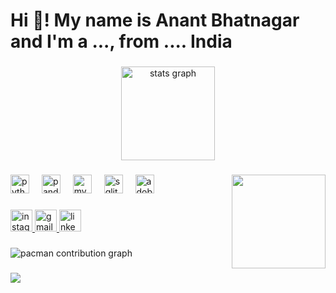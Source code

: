 <h1 align="left">Hi 👋! My name is Anant Bhatnagar and I'm a ..., from .... India</h1>

###

<div align="center">
  <img src="https://github-readme-stats.vercel.app/api?username=AnantxBhatnagar001&hide_title=false&hide_rank=false&show_icons=true&include_all_commits=true&count_private=true&disable_animations=false&theme=dracula&locale=en&hide_border=false" height="150" alt="stats graph"  />
</div>

###

<img align="right" height="150" src="https://i.imgflip.com/65efzo.gif"  />

###

<div align="left">
  <img src="https://cdn.jsdelivr.net/gh/devicons/devicon/icons/python/python-original.svg" height="30" alt="python logo"  />
  <img width="12" />
  <img src="https://cdn.simpleicons.org/pandas/150458" height="30" alt="pandas logo"  />
  <img width="12" />
  <img src="https://cdn.simpleicons.org/mysql/4479A1" height="30" alt="mysql logo"  />
  <img width="12" />
  <img src="https://cdn.simpleicons.org/sqlite/003B57" height="30" alt="sqlite logo"  />
  <img width="12" />
  <img src="https://skillicons.dev/icons?i=ai" height="30" alt="adobeillustrator logo"  />
</div>

###

<div align="left">
  <a href="https://www.instagram.com/an_ant_bhatnagar?igsh=MWFyaHdmZWxyd3ZzeQ==" target="_blank">
    <img src="https://img.shields.io/static/v1?message=Instagram&logo=instagram&label=&color=E4405F&logoColor=white&labelColor=&style=for-the-badge" height="35" alt="instagram logo"  />
  </a>
  <a href="anantbhatnagar88@gmail.com" target="_blank">
    <img src="https://img.shields.io/static/v1?message=Gmail&logo=gmail&label=&color=D14836&logoColor=white&labelColor=&style=for-the-badge" height="35" alt="gmail logo"  />
  </a>
  <a href="https://www.linkedin.com/in/anant-bhatnagar-14b98026b?lipi=urn%3Ali%3Apage%3Ad_flagship3_profile_view_base_contact_details%3BrElZkI8ORsu7IjrBuxSOlQ%3D%3D" target="_blank">
    <img src="https://img.shields.io/static/v1?message=LinkedIn&logo=linkedin&label=&color=0077B5&logoColor=white&labelColor=&style=for-the-badge" height="35" alt="linkedin logo"  />
  </a>
</div>

###

<picture>
  <source media="(prefers-color-scheme: dark)" srcset="https://raw.githubusercontent.com/AnantxBhatnagar001/AnantxBhatnagar001/output/pacman-contribution-graph-dark.svg">
  <source media="(prefers-color-scheme: light)" srcset="https://raw.githubusercontent.com/AnantxBhatnagar001/AnantxBhatnagar001/output/pacman-contribution-graph.svg">
  <img alt="pacman contribution graph" src="https://raw.githubusercontent.com/AnantxBhatnagar001/AnantxBhatnagar001/output/pacman-contribution-graph.svg">
</picture>

###

<img align="left" src="https://visitor-badge.laobi.icu/badge?page_id=AnantxBhatnagar001.AnantxBhatnagar001&"  />

###
